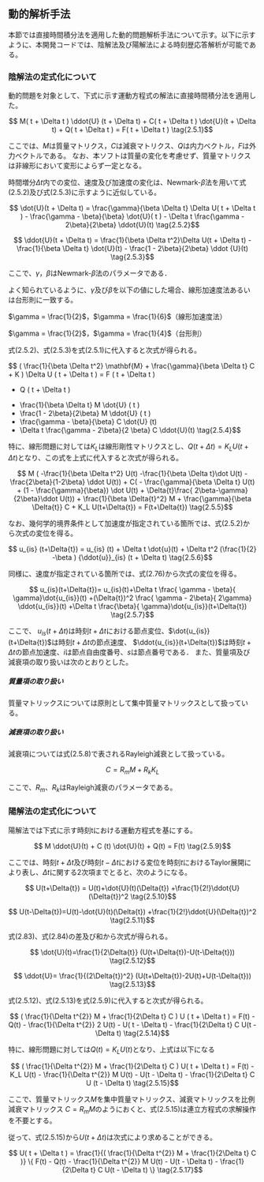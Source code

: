 <script type="text/x-mathjax-config">
MathJax.Hub.Config({
  tex2jax: {
    inlineMath: [['$','$'], ['\\(','\\)']],
    processEscapes: true
  },
  CommonHTML: { matchFontHeight: true },
  displayAlign: "center"
});
</script>
<script async src="https://cdn.mathjax.org/mathjax/latest/MathJax.js?config=TeX-AMS_CHTML"></script>

## 動的解析手法

本節では直接時間積分法を適用した動的問題解析手法について示す。以下に示すように、本開発コードでは、陰解法及び陽解法による時刻歴応答解析が可能である。

### 陰解法の定式化について

動的問題を対象として、下式に示す運動方程式の解法に直接時間積分法を適用した。

$$
M( t + \Delta t ) \ddot{U} (t + \Delta t) + C( t + \Delta t ) \dot{U}(t + \Delta t) + Q( t + \Delta t ) = F( t + \Delta t )
\tag{2.5.1}$$

ここでは、$M$は質量マトリクス，$C$は減衰マトリクス、$Q$は内力ベクトル，$F$は外力ベクトルである。
なお、本ソフトは質量の変化を考慮せず、質量マトリクスは非線形において変形によらず一定となる。

時間増分$\Delta t$内での変位、速度及び加速度の変化は、Newmark-$\beta$法を用いて式(2.5.2)及び式(2.5.3)に示すように近似している。

$$
\dot{U}(t + \Delta t) =
\frac{\gamma}{\beta \Delta t} \Delta U( t + \Delta t ) - \frac{\gamma - \beta}{\beta} \dot{U}( t ) - \Delta t \frac{\gamma - 2\beta}{2\beta} \ddot{U}(t)
\tag{2.5.2}$$

$$
\ddot{U}(t + \Delta t) = \frac{1}{\beta \Delta t^2}\Delta U(t + \Delta t) - \frac{1}{\beta \Delta t} \dot{U}(t) - \frac{1 - 2\beta}{2\beta} \ddot {U}(t)
\tag{2.5.3}$$

ここで、$\gamma$，$\beta$はNewmark-$\beta$法のパラメータである．

よく知られているように、$\gamma$及び$\beta$を以下の値にした場合、線形加速度法あるいは台形則に一致する。

$\gamma = \frac{1}{2}$，$\gamma = \frac{1}{6}$（線形加速度法）

$\gamma = \frac{1}{2}$，$\gamma = \frac{1}{4}$（台形則）

式(2.5.2)、式(2.5.3)を式(2.5.1)に代入すると次式が得られる。

$$
( \frac{1}{\beta \Delta t^2} \mathbf{M} + \frac{\gamma}{\beta \Delta t} C + K ) \Delta U ( t + \Delta t ) = F ( t + \Delta t )
- Q ( t + \Delta t )
+ \frac{1}{\beta \Delta t} M \dot{U} ( t )
+ \frac{1 - 2\beta}{2\beta} M \ddot{U} ( t )
+ \frac{\gamma - \beta}{\beta} C \dot{U} (t)
+ \Delta t \frac{\gamma - 2\beta}{2 \beta} C \ddot{U}(t)
\tag{2.5.4}$$

特に、線形問題に対しては$K_L$は線形剛性マトリクスとし、$Q ( t + \Delta t ) = K_L U (t + \Delta t)$となり、この式を上式に代入すると次式が得られる。

$$
 M ( -\frac{1}{\beta \Delta t^2} U(t) -\frac{1}{\beta \Delta t}\dot U(t) - \frac{2\beta}{1-2\beta} \ddot U(t)) + C( - \frac{\gamma}{\beta \Delta t} U(t) + (1 - \frac{\gamma}{\beta}) \dot U(t) + \Delta{t}\frac{ 2\beta-\gamma}{2\beta}\ddot U(t)) + \frac{1}{\beta \Delta{t}^2} M + \frac{\gamma}{\beta \Delta{t}} C + K_L U(t+\Delta{t}) = F(t+\Delta{t})
\tag{2.5.5}$$

なお、幾何学的境界条件として加速度が指定されている箇所では、式(2.5.2)から次式の変位を得る。

$$
u_{is} (t+\Delta{t}) = u_{is} (t) + \Delta t \dot{u}(t) + \Delta t^2 (\frac{1}{2} -\beta ) {\ddot{u}}_{is} (t + \Delta t)
\tag{2.5.6}$$

同様に、速度が指定されている箇所では、式(2.76)から次式の変位を得る。

$$
u_{is}(t+\Delta{t})= u_{is}(t)+\Delta t
\frac{ \gamma - \beta}{ \gamma}\dot{u_{is}}(t)
+(\Delta{t})^2 \frac{ \gamma - 2\beta}{ 2\gamma}
\ddot{u_{is}}(t)
+\Delta t \frac{\beta}{ \gamma}\dot{u_{is}}(t+\Delta{t})
\tag{2.5.7}$$

ここで、
$u_{is}(t+\Delta{t})$は時刻$t+\Delta{t}$における節点変位、$\dot{u_{is}}(t+\Delta{t})$は時刻$t+\Delta{t}$の節点速度、
$\ddot{u_{is}}(t+\Delta{t})$は時刻$t+\Delta{t}$の節点加速度、$i$は節点自由度番号、$s$は節点番号である．
また、質量項及び減衰項の取り扱いは次のとおりとした。

##### 質量項の取り扱い

質量マトリックスについては原則として集中質量マトリックスとして扱っている。

##### 減衰項の取り扱い

減衰項については式(2.5.8)で表されるRayleigh減衰として扱っている。

$$
C = R_m M + R_k K_L
\tag{2.5.8}$$

ここで、$R_m$、$R_k$はRayleigh減衰のパラメータである。

### 陽解法の定式化について

陽解法では下式に示す時刻tにおける運動方程式を基にする。

$$
M \ddot{U}(t) + C (t) \dot{U}(t) + Q(t) = F(t)
\tag{2.5.9}$$

ここでは、時刻$t + \Delta t$及び時刻$t - \Delta t$における変位を時刻$t$におけるTaylor展開により表し、$\Delta t$に関する2次項までとると、次のようになる。

$$
U(t+\Delta{t}) = U(t)+\dot{U}(t)(\Delta{t})
+\frac{1}{2!}\ddot{U}(\Delta{t})^2
\tag{2.5.10}$$

$$
U(t-\Delta{t})=U(t)-\dot{U}(t)(\Delta{t})
+\frac{1}{2!}\ddot{U}(\Delta{t})^2
\tag{2.5.11}$$

式(2.83)、式(2.84)の差及び和から次式が得られる。

$$
\dot{U}(t)=\frac{1}{2\Delta{t}}
(U(t+\Delta{t})-U(t-\Delta{t}))
\tag{2.5.12}$$

$$
\ddot{U}=
\frac{1}{(2\Delta{t})^2}
(U(t+\Delta{t})-2U(t)+U(t-\Delta{t}))
\tag{2.5.13}$$

式(2.5.12)、式(2.5.13)を式(2.5.9)に代入すると次式が得られる。

$$
( \frac{1}{\Delta t^{2}} M + \frac{1}{2\Delta t} C ) U ( t + \Delta t ) = F(t) - Q(t) - \frac{1}{\Delta t^{2}} 2 U(t) - U( t - \Delta t) - \frac{1}{2\Delta t} C U(t - \Delta t)
\tag{2.5.14}$$

特に、線形問題に対しては$Q(t) = K_L U(t)$となり、上式は以下になる

$$
( \frac{1}{\Delta t^{2}} M + \frac{1}{2\Delta t} C ) U( t + \Delta t ) = F(t) - K_L U(t) - \frac{1}{\Delta t^{2}} M U(t) - U(t - \Delta t) - \frac{1}{2\Delta t} C U (t - \Delta t)
\tag{2.5.15}$$

ここで、質量マトリックス$M$を集中質量マトリックス、減衰マトリックスを比例減衰マトリックス $C = R_m M$のようにおくと、式(2.5.15)は連立方程式の求解操作を不要とする。

従って、式(2.5.15)から$U(t+\Delta t)$は次式により求めることができる。

$$
U( t + \Delta t ) = \frac{1}{( \frac{1}{\Delta t^{2}} M + \frac{1}{2\Delta t} C )} \{ F(t) - Q(t) - \frac{1}{\Delta t^{2}} M U(t) - U(t - \Delta t) - \frac{1}{2\Delta t} C U(t - \Delta t) \}
\tag{2.5.17}$$
